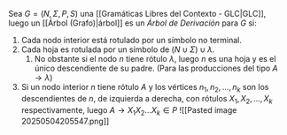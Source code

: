 Sea $G = (N, \Sigma, P, S)$ una [[Gramáticas Libres del Contexto - GLC|GLC]], luego un [[Árbol (Grafo)|árbol]] es un _Árbol de Derivación_ para $G$ si:
1. Cada nodo interior está rotulado por un símbolo no terminal.
2. Cada hoja es rotulada por un símbolo de $(N \cup \Sigma) \cup { \lambda }$. 
	1. No obstante si el nodo $n$ tiene rótulo $\lambda$, luego $n$ es una hoja y es el único descendiente de su padre. (Para las producciones del tipo $A \rightarrow \lambda$)
3. Si un nodo interior $n$ tiene rótulo $A$ y los vértices $n_1, n_2, \dots, n_k$ son los descendientes de $n$, de izquierda a derecha, con rótulos $X_1, X_2, \dots, X_k$ respectivamente, luego $A \rightarrow X_1 X_2 \dots X_k \in P$
![[Pasted image 20250504205547.png]]